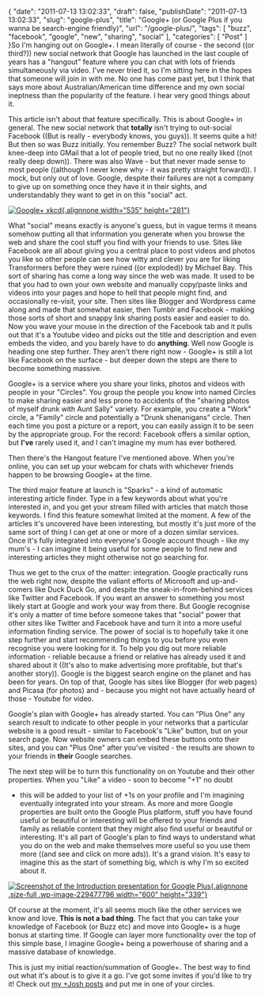 {
    "date": "2011-07-13 13:02:33",
    "draft": false,
    "publishDate": "2011-07-13 13:02:33",
    "slug": "google-plus",
    "title": "Google+ (or Google Plus if you wanna be search-engine friendly)",
    "url": "\/google-plus\/",
    "tags": [
        "buzz",
        "facebook",
        "google",
        "new",
        "sharing",
        "social"
    ],
    "categories": [
        "Post"
    ]
}So I'm hanging out on Google+. I mean literally of course - the second
((or third?)) new social network that Google has launched in the last
couple of years has a "hangout" feature where you can chat with lots of
friends simultaneously via video. I've never tried it, so I'm sitting
here in the hopes that someone will join in with me. No one has come
past yet, but I think that says more about Australian/American time
difference and my own social ineptness than the popularity of the
feature. I hear very good things about it.

This article isn't about that feature specifically. This is about
Google+ in general. The new social network that **totally** isn't trying
to out-social Facebook ((But is really - everybody knows, you guys)). It
seems quite a hit! But then so was Buzz initially. You remember Buzz?
The social network built knee-deep into GMail that a lot of people
tried, but no one really liked ((not really deep down)). There was also
Wave - but that never made sense to most people ((although I never knew
why - it was pretty straight forward)). I mock, but only out of love.
Google, despite their failures are not a company to give up on something
once they have it in their sights, and understandably they want to get
in on this "social" act.

[![](//imgs.xkcd.com/comics/googleplus.png "Google+ xkcd"){.alignnone
width="535" height="281"}](http://xkcd.com/918/)

What "social" means exactly is anyone's guess, but in vague terms it
means somehow putting all that information you generate when you browse
the web and share the cool stuff you find with your friends to use.
Sites like Facebook are all about giving you a central place to post
videos and photos you like so other people can see how witty and clever
you are for liking Transformers before they were ruined ((or exploded))
by Michael Bay. This sort of sharing has come a long way since the web
was made. It used to be that you had to own your own website and
manually copy/paste links and videos into your pages and hope to hell
that people might find, and occasionally re-visit, your site. Then sites
like Blogger and Wordpress came along and made that somewhat easier,
then Tumblr and Facebook - making those sorts of short and snappy link
sharing posts easier and easier to do. Now you wave your mouse in the
direction of the Facebook tab and it pulls out that it's a Youtube video
and picks out the title and description and even embeds the video, and
you barely have to do **anything**. Well now Google is heading one step
further. They aren't there right now - Google+ is still a lot like
Facebook on the surface - but deeper down the steps are there to become
something massive.

Google+ is a service where you share your links, photos and videos with
people in your "Circles". You group the people you know into named
Circles to make sharing easier and less prone to accidents of the
"sharing photos of myself drunk with Aunt Sally" variety. For example,
you create a "Work" circle, a "Family" circle and potentially a "Drunk
shenanigans" circle. Then each time you post a picture or a report, you
can easily assign it to be seen by the appropriate group. For the
record: Facebook offers a similar option, but **I've** rarely used it,
and I can't imagine my mum has ever bothered.

Then there's the Hangout feature I've mentioned above. When you're
online, you can set up your webcam for chats with whichever friends
happen to be browsing Google+ at the time.

The third major feature at launch is "Sparks" - a kind of automatic
interesting article finder. Type in a few keywords about what you're
interested in, and you get your stream filled with articles that match
those keywords. I find this feature somewhat limited at the moment. A
few of the articles it's uncovered have been interesting, but mostly
it's just more of the same sort of thing I can get at one or more of a
dozen similar services. Once it's fully integrated into everyone's
Google account though - like my mum's - I can imagine it being useful
for some people to find new and interesting articles they might
otherwise not go searching for.

Thus we get to the crux of the matter: integration. Google practically
runs the web right now, despite the valiant efforts of Microsoft and
up-and-comers like Duck Duck Go, and despite the sneak-in-from-behind
services like Twitter and Facebook. If you want an answer to something
you most likely start at Google and work your way from there. But Google
recognise it's only a matter of time before someone takes that "social"
power that other sites like Twitter and Facebook have and turn it into a
more useful information finding service. The power of social is to
hopefully take it one step further and start recommending things to you
before you even recognise you were looking for it. To help you dig out
more reliable information - reliable because a friend or relative has
already used it and shared about it ((It's also to make advertising more
profitable, but that's another story)). Google is the biggest search
engine on the planet and has been for years. On top of that, Google has
sites like Blogger (for web pages) and Picasa (for photos) and - because
you might not have actually heard of those - Youtube for video.

Google's plan with Google+ has already started. You can "Plus One" any
search result to indicate to other people in your networks that a
particular website is a good result - similar to Facebook's "Like"
button, but on your search page. Now website owners can embed these
buttons onto their sites, and you can "Plus One" after you've visited -
the results are shown to your friends in **their** Google searches.

The next step will be to turn this functionality on on Youtube and their
other properties. When you "Like" a video - soon to become "+1" no doubt
- this will be added to your list of +1s on your profile and I'm
imagining eventually integrated into your stream. As more and more
Google properties are built onto the Google Plus platform, stuff you
have found useful or beautiful or interesting will be offered to your
friends and family as reliable content that they might also find useful
or beautiful or interesting. It's all part of Google's plan to find ways
to understand what you do on the web and make themselves more useful so
you use them more ((and see and click on more ads)). It's a grand
vision. It's easy to imagine this as the start of something big, which
is why I'm so excited about it.

[![Screenshot of the Introduction presentation for Google
Plus](//turbo.geekorium.com.au/wp-content/uploads/The-Google-Plus-Project-e1310561957204.png "The Google Plus Project"){.alignnone
.size-full .wp-image-229477796 width="600"
height="339"}](//the.geekorium.com.au/the-google-plus-project/)

Of course at the moment, it's all seems much like the other services we
know and love. **This is not a bad thing**. The fact that you can take
your knowledge of Facebook (or Buzz etc) and move into Google+ is a huge
bonus at starting time. If Google can layer more functionality over the
top of this simple base, I imagine Google+ being a powerhouse of sharing
and a massive database of knowledge.

This is just my initial reaction/summation of Google+. The best way to
find out what it's about is to give it a go. I've got some invites if
you'd like to try it! Check out [my +Josh
posts](https://plus.google.com/101929452061447291902/posts) and put me
in one of your circles.